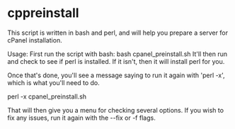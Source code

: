 cppreinstall
============

This script is written in bash and perl, and will help you prepare a server for cPanel installation.

Usage:
First run the script with bash: bash cpanel_preinstall.sh
It'll then run and check to see if perl is installed. If it isn't, then it will install perl for you.

Once that's done, you'll see a message saying to run it again with 'perl -x', which is what you'll need to do.

perl -x cpanel_preinstall.sh

That will then give you a menu for checking several options. If you wish to fix any issues, run it again with the --fix or -f flags.
